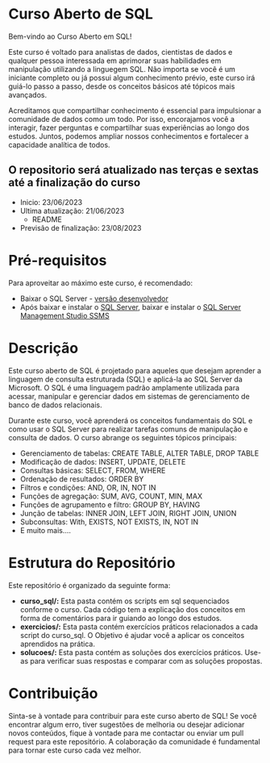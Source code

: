 # Curso Aberto de SQL 

Bem-vindo ao Curso Aberto em SQL!

Este curso é voltado para analistas de dados, cientistas de dados e qualquer pessoa interessada em aprimorar suas habilidades em manipulação utilizando a linguegem SQL. Não importa se você é um iniciante completo ou já possui algum conhecimento prévio, este curso irá guiá-lo passo a passo, desde os conceitos básicos até tópicos mais avançados.

Acreditamos que compartilhar conhecimento é essencial para impulsionar a comunidade de dados como um todo. Por isso, encorajamos você a interagir, fazer perguntas e compartilhar suas experiências ao longo dos estudos. Juntos, podemos ampliar nossos conhecimentos e fortalecer a capacidade analítica de todos.

## O repositorio será atualizado nas terças e sextas até a finalização do curso
- Inicio: 23/06/2023
- Ultima atualização: 21/06/2023
  - README
- Previsão de finalização: 23/08/2023


# Pré-requisitos
Para aproveitar ao máximo este curso, é recomendado:
- Baixar o SQL Server - [versão desenvolvedor](https://www.microsoft.com/pt-br/sql-server/sql-server-downloads)
- Após baixar e instalar o [SQL Server](https://www.microsoft.com/pt-br/sql-server/sql-server-downloads), baixar e instalar o [SQL Server Management Studio SSMS](https://learn.microsoft.com/en-us/sql/ssms/download-sql-server-management-studio-ssms?view=sql-server-ver16)
  

# Descrição
Este curso aberto de SQL é projetado para aqueles que desejam aprender a linguagem de consulta estruturada (SQL) e aplicá-la ao SQL Server da Microsoft. O SQL é uma linguagem padrão amplamente utilizada para acessar, manipular e gerenciar dados em sistemas de gerenciamento de banco de dados relacionais.

Durante este curso, você aprenderá os conceitos fundamentais do SQL e como usar o SQL Server para realizar tarefas comuns de manipulação e consulta de dados. O curso abrange os seguintes tópicos principais:

- Gerenciamento de tabelas: CREATE TABLE, ALTER TABLE, DROP TABLE
- Modificação de dados: INSERT, UPDATE, DELETE
- Consultas básicas: SELECT, FROM, WHERE
- Ordenação de resultados: ORDER BY
- Filtros e condições: AND, OR, IN, NOT IN
- Funções de agregação: SUM, AVG, COUNT, MIN, MAX
- Funções de agrupamento e filtro: GROUP BY, HAVING
- Junção de tabelas: INNER JOIN, LEFT JOIN, RIGHT JOIN, UNION
- Subconsultas: With, EXISTS, NOT EXISTS, IN, NOT IN
- E muito mais....


# Estrutura do Repositório
Este repositório é organizado da seguinte forma:

- **curso_sql/:** Esta pasta contém os scripts em sql sequenciados conforme o curso. Cada código tem a explicação dos conceitos em forma de comentários para ir guiando ao longo dos estudos.
- **exercicios/:** Esta pasta contém exercícios práticos relacionados a cada script do curso_sql. O Objetivo é ajudar você a aplicar os conceitos aprendidos na prática.
- **solucoes/:** Esta pasta contém as soluções dos exercícios práticos. Use-as para verificar suas respostas e comparar com as soluções propostas.

# Contribuição
Sinta-se à vontade para contribuir para este curso aberto de SQL! Se você encontrar algum erro, tiver sugestões de melhoria ou desejar adicionar novos conteúdos, fique à vontade para me contactar ou enviar um pull request para este repositório. A colaboração da comunidade é fundamental para tornar este curso cada vez melhor.
